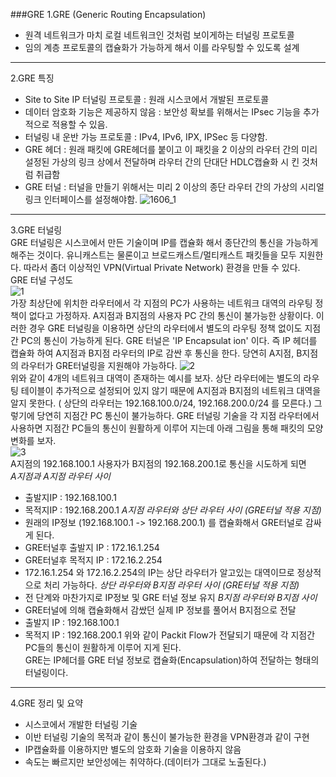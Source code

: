 ###GRE
1.GRE (Generic Routing Encapsulation) <br>
- 원격 네트워크가 마치 로컬 네트워크인 것처럼 보이게하는 터널링 프로토콜
- 임의 계층 프로토콜의 캡슐화가 가능하게 해서 이를 라우팅할 수 있도록 설계

-----
2.GRE 특징 <br>
- Site to Site IP 터널링 프로토콜 : 원래 시스코에서 개발된 프로토콜
- 데이터 암호화 기능은 제공하지 않음 : 보안성 확보를 위해서는 IPsec 기능을 추가적으로 적용할 수 있음.
- 터널링 내 운반 가능 프로토콜 : IPv4, IPv6, IPX, IPSec 등 다양함.
- GRE 헤더 : 원래 패킷에 GRE헤더를 붙이고 이 패킷을 2 이상의 라우터 간의 미리 설정된 가상의 링크 상에서 전달하며 라우터 간의 단대단 HDLC캡슐화 시
킨 것처럼 취급함
- GRE 터널 : 터널을 만들기 위해서는 미리 2 이상의 종단 라우터 간의 가상의 시리얼 링크 인터페이스를 설정해야함.
![1606_1](https://user-images.githubusercontent.com/63625609/82966938-f93d1800-a006-11ea-959d-fad1a28ee4b8.jpg) 

-----
3.GRE 터널링 <br>
GRE 터널링은 시스코에서 만든 기술이며 IP를 캡슐화 해서 종단간의 통신을 가능하게 해주는 것이다. 유니캐스트는 물론이고 브로드캐스트/멀티캐스트 패킷들을
모두 지원한다. 따라서 좀더 이상적인 VPN(Virtual Private Network) 환경을 만들 수 있다. <br>
GRE 터널 구성도 <br>
![1](https://user-images.githubusercontent.com/63625609/82968281-e70fa980-a007-11ea-8841-1ffdedc758b3.jpg) <br>
가장 최상단에 위치한 라우터에서 각 지점의 PC가 사용하는 네트워크 대역의 라우팅 정책이 없다고 가정하자. A지점과 B지점의 사용자 PC 간의 통신이 불가능한
상황이다. 이러한 경우 GRE 터널링을 이용하면 상단의 라우터에서 별도의 라우팅 정책 없이도 지점간 PC의 통신이 가능하게 된다. GRE 터널은 'IP Encapsulat
ion' 이다. 즉 IP 헤더를 캡슐화 하여 A지점과 B지점 라우터의 IP로 감싼 후 통신을 한다. 당연히 A지점, B지점의 라우터가 GRE터널링을 지원해야 가능하다.
![2](https://user-images.githubusercontent.com/63625609/82968494-67360f00-a008-11ea-96e9-c6cd807ec61b.jpg) <br>
위와 같이 4개의 네트워크 대역이 존재하는 예시를 보자. 상단 라우터에는 별도의 라우팅 테이블이 추가적으로 설정되어 있지 않기 때문에 A지점과 B지점의 
네트워크 대역을 알지 못한다. ( 상단의 라우터는 192.168.100.0/24, 192.168.200.0/24 를 모른다.) 그렇기에 당연히 지점간 PC 통신이 불가능하다.
GRE 터널링 기술을 각 지점 라우터에서 사용하면 지점간 PC들의 통신이 원활하게 이루어 지는데 아래 그림을 통해 패킷의 모양 변화를 보자. <br>
![3](https://user-images.githubusercontent.com/63625609/82968647-c1cf6b00-a008-11ea-9b02-3c31c2d3c4eb.jpg) <br>
A지점의 192.168.100.1 사용자가 B지점의 192.168.200.1로 통신을 시도하게 되면 <br>
*A지점과 A지점 라우터 사이* <br>
- 출발지IP : 192.168.100.1 
- 목적지IP : 192.168.200.1
*A지점 라우터와 상단 라우터 사이 (GRE터널 적용 지점)* <br>
- 원래의 IP정보 (192.168.100.1 -> 192.168.200.1) 를 캡슐화해서 GRE터널로 감싸게 된다.
- GRE터널후 출발지 IP : 172.16.1.254
- GRE터널후 목적지 IP : 172.16.2.254
- 172.16.1.254 와 172.16.2.254의 IP는 상단 라우터가 알고있는 대역이므로 정상적으로 처리 가능하다.
*상단 라우터와 B지점 라우터 사이 (GRE터널 적용 지점)* <br>
- 전 단계와 마찬가지로 IP정보 및 GRE 터널 정보 유지
*B지점 라우터와 B지점 사이* <br>
- GRE터널에 의해 캡슐화해서 감쌌던 실제 IP 정보를 풀어서 B지점으로 전달
- 출발지 IP : 192.168.100.1
- 목적지 IP : 192.168.200.1
위와 같이 Packit Flow가 전달되기 때문에 각 지점간 PC들의 통신이 원활하게 이루어 지게 된다. <br>
GRE는 IP헤더를 GRE 터널 정보로 캡슐화(Encapsulation)하여 전달하는 형태의 터널링이다.

-----
4.GRE 정리 및 요약 <br>
- 시스코에서 개발한 터널링 기술
- 이반 터널링 기술의 목적과 같이 통신이 불가능한 환경을 VPN환경과 같이 구현
- IP캡슐화를 이용하지만 별도의 암호화 기술을 이용하지 않음
- 속도는 빠르지만 보안성에는 취약하다.(데이터가 그대로 노출된다.)
